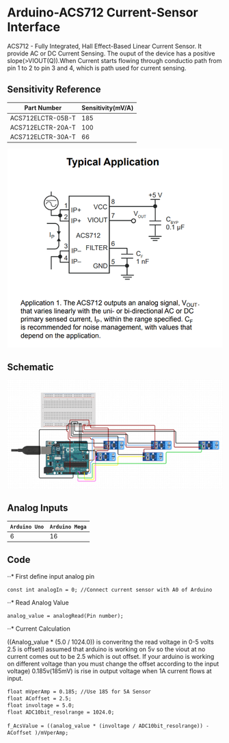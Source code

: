 # Arduino-ACS712 Current-Sensor Interface

ACS712 - Fully Integrated, Hall Effect-Based Linear Current Sensor. It provide AC or DC Current Sensing. The ouput of the device has a positive slope(>VIOUT(Q)).When Current starts flowing through conductio path from pin 1 to 2 to pin 3 and 4, which is path used for current sensing.

## Sensitivity Reference

| Part Number | Sensitivity(mV/A) |
| ----------- | ----------- |
| ACS712ELCTR-05B-T | 185 |
| ACS712ELCTR-20A-T | 100 |
| ACS712ELCTR-30A-T | 66 |

![Datasheet Diagram](https://github.com/AasaiAlangaram/Arduino-ACS712-Current-Sensor-Interface/blob/master/Images/ACS712.PNG)

## Schematic

![Schematic](https://github.com/AasaiAlangaram/Arduino-Python-PYQT5-Serial-Communication/blob/master/Schematic.PNG)

## Analog Inputs
| `Arduino Uno` | `Arduino Mega` |
| ----------- | ----------- |
| 6 | 16 |

## Code 
⋅⋅* First define input analog pin 
```
const int analogIn = 0; //Connect current sensor with A0 of Arduino
```
⋅⋅* Read Analog Value
```
analog_value = analogRead(Pin number);  
```

⋅⋅* Current Calculation

((Analog_value * (5.0 / 1024.0)) is converitng the read voltage in 0-5 volts 2.5 is offset(I assumed that arduino is working on 5v so the viout at no current comes out to be 2.5 which is out offset. If your arduino is working on different voltage than you must change the offset according to the input voltage) 0.185v(185mV) is rise in output voltage when 1A current flows at input.
```
float mVperAmp = 0.185; //Use 185 for 5A Sensor
float ACoffset = 2.5;
float involtage = 5.0;
float ADC10bit_resolrange = 1024.0;

f_AcsValue = ((analog_value * (involtage / ADC10bit_resolrange)) - ACoffset )/mVperAmp;
```
